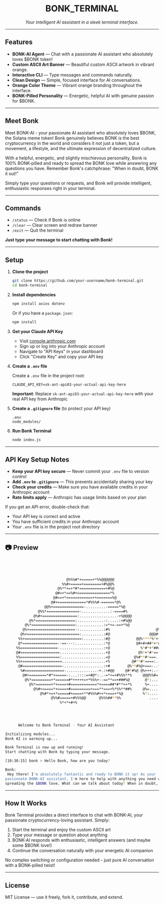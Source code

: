 
<h1 align="center"> BONK_TERMINAL </h1>
<p align="center"><i>Your intelligent AI assistant in a sleek terminal interface.</i></p>

---

## Features

- **BONK-AI Agent** — Chat with a passionate AI assistant who absolutely loves $BONK token!
- **Custom ASCII Art Banner** — Beautiful custom ASCII artwork in vibrant orange.
- **Interactive CLI** — Type messages and commands naturally.
- **Clean Design** — Simple, focused interface for AI conversations.
- **Orange Color Theme** — Vibrant orange branding throughout the interface.
- **BONK-Pilled Personality** — Energetic, helpful AI with genuine passion for $BONK.

---

## Meet Bonk

Meet BONK-AI - your passionate AI assistant who absolutely loves $BONK, the Solana meme token! Bonk genuinely believes BONK is the best cryptocurrency in the world and considers it not just a token, but a movement, a lifestyle, and the ultimate expression of decentralized culture. 

With a helpful, energetic, and slightly mischievous personality, Bonk is 100% BONK-pilled and ready to spread the BONK love while answering any questions you have. Remember Bonk's catchphrase: "When in doubt, BONK it out!"

Simply type your questions or requests, and Bonk will provide intelligent, enthusiastic responses right in your terminal.

---

## Commands

- `/status` — Check if Bonk is online
- `/clear` — Clear screen and redraw banner
- `/exit` — Quit the terminal

**Just type your message to start chatting with Bonk!**

---

## Setup

1. **Clone the project**

   ```bash
   git clone https://github.com/your-username/bonk-terminal.git
   cd bonk-terminal
   ```

2. **Install dependencies**

   ```bash
   npm install axios dotenv
   ```

   Or if you have a `package.json`:
   ```bash
   npm install
   ```

3. **Get your Claude API Key**

   - Visit [console.anthropic.com](https://console.anthropic.com)
   - Sign up or log into your Anthropic account
   - Navigate to "API Keys" in your dashboard
   - Click "Create Key" and copy your API key

4. **Create a `.env` file**

   Create a `.env` file in the project root:

   ```env
   CLAUDE_API_KEY=sk-ant-api03-your-actual-api-key-here
   ```

    **Important**: Replace `sk-ant-api03-your-actual-api-key-here` with your real API key from Anthropic

5. **Create a `.gitignore` file** (to protect your API key)

   ```
   .env
   node_modules/
   ```

6. **Run Bonk Terminal**

   ```bash
   node index.js
   ```

---

## API Key Setup Notes

- **Keep your API key secure** — Never commit your `.env` file to version control
- **Add `.env` to `.gitignore`** — This prevents accidentally sharing your key
- **Check your credits** — Make sure you have available credits in your Anthropic account
- **Rate limits apply** — Anthropic has usage limits based on your plan

If you get an API error, double-check that:
- Your API key is correct and active
- You have sufficient credits in your Anthropic account
- Your `.env` file is in the project root directory

---

## 📷 Preview

```bash
                                                                                                    
                                                                                                    
                                                                                                    
                                                                                                    
                            @%%%#*+=====+*%%@@@@@@                                                  
                          %%#+=====+========+#%@@%                                                  
                        @%**+=+*#*============+#%@                                                  
                       @#=+*==%#+===============*%                                                  
                      @#==+*============++=======%@                              @##%@              
                     @#+=============*#%%%#-======*@%                          @%*++*#%             
                  @@%+==============-.........-=====*%@                      @%#*++++*%@            
               @%%*===============-.............:-====#%                    %#*++++*#%              
             @%#+================:.................-+%@@@@                @%*++++*#%                
           @%*==================:............-:.....:+#%@@              @%#*+++*#@                  
         @%*====================:............:=*+=-==+*%@              %#*+++*#%                    
        @%+=====================-:...........:#%                     @%**++*#%@                     
       @%+========================:..........:#@                  @@@#*++*##%%@@%#%@                
      %%+==========================:.........:#@            @@%****%*++*#*======+*+%@               
      @*================--==---:.............:*@            @#+#+##*+*#*+**+====**##%%@             
     %%=================-....................:+@              %*#*+*##==---==========*%@            
     @#==================.....................+@             @%*+*#*==:.....:-=========#@@          
     %%==================:....................=@           @%#**#*===........:-=========*%@         
     %%+==================....................+%          @#**#*====:.-*:.....:==========*%@        
      @#==================-..................:+#        @%**#%@+===-..*=.......-==========#@        
       %#==================-..............-+.:+#@@     @#*#%@ @%+++:.-*........-==========+%@       
        @#+========*#*+=====-:...::::=+#@*:..-=*+=+#%%%**%     @@@%%#=.........:===========#@       
         @%*=========+*======#*+++++=+*%%%+--==**==+###%@       @*:............:===========#%       
           @%*=======+*+====+#============*+====##*#**++*%      %+.............-===========*%       
             @%#+=====*+====+#=========+===**===+%*%%**##%     @%=.............-===========*%       
                @%#*+=+*=====#+====+**#%%%#++*+===+*%@         %*:.............-===========*#       
                     @%%#=====+#%%%@@      @%%%##**%%             .............-======              
                         %*+*+#+%                                                                   
                                                                                                    
                                                                                                    
                                                                                                    

      Welcome to Bonk Terminal - Your AI Assistant

Initializing modules...
Bonk AI is warming up...

Bonk Terminal is now up and running!
Start chatting with Bonk by typing your message.

[10:30:15] bonk > Hello Bonk, how are you today?

Bonk:
 Hey there! I'm absolutely fantastic and ready to BONK it up! As your 
passionate BONK-AI assistant, I'm here to help with anything you need while 
spreading the $BONK love. What can we talk about today? When in doubt, BONK it out!
```

---

## How It Works

Bonk Terminal provides a direct interface to chat with BONK-AI, your passionate cryptocurrency-loving assistant. Simply:

1. Start the terminal and enjoy the custom ASCII art
2. Type your message or question about anything
3. BONK-AI responds with enthusiastic, intelligent answers (and maybe some $BONK love!)
4. Continue the conversation naturally with your energetic AI companion

No complex switching or configuration needed - just pure AI conversation with a BONK-pilled twist!

---

## License

MIT License — use it freely, fork it, contribute, and extend.
